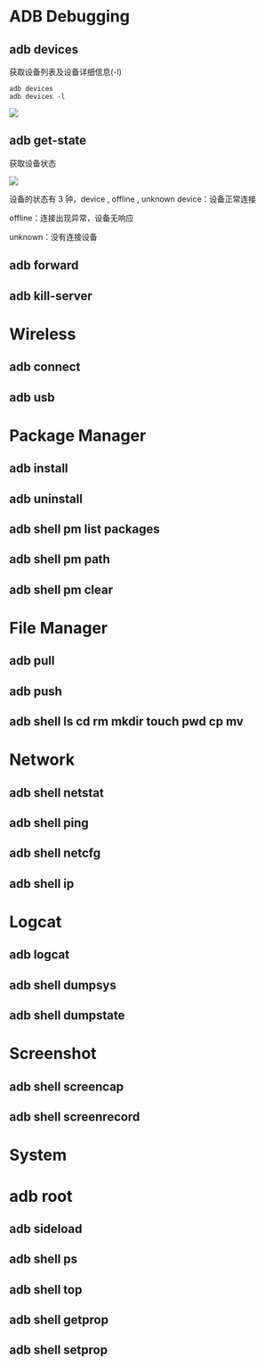 # ADB Debugging #
## adb devices ##
获取设备列表及设备详细信息(-l)

    adb devices
	adb devices -l
![](images\app\adb1.png)
## adb get-state ##
获取设备状态

![](images\app\adb2.png)

设备的状态有 3 钟，device , offline , unknown
device：设备正常连接

offline：连接出现异常，设备无响应

unknown：没有连接设备

## adb forward ##
## adb kill-server ##
# Wireless #
## adb connect ##
## adb usb ##
# Package Manager #
## adb install ##
## adb uninstall ##
## adb shell pm list packages ##
## adb shell pm path ##
## adb shell pm clear ##
# File Manager #
## adb pull ##
## adb push ##
## adb shell ls cd rm mkdir touch pwd cp mv ##
# Network #
## adb shell netstat ##
## adb shell ping ##
## adb shell netcfg ##
## adb shell ip ##
# Logcat #
## adb logcat ##
## adb shell dumpsys ##
## adb shell dumpstate ##
# Screenshot #
## adb shell screencap ##
## adb shell screenrecord ##
# System #
# adb root #
## adb sideload ##
## adb shell ps ##
## adb shell top ##
## adb shell getprop ##
## adb shell setprop ##